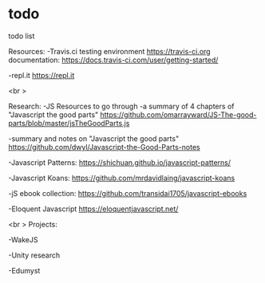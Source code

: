 # todo
todo list

Resources:
  -Travis.ci testing environment
  https://travis-ci.org
  documentation:
  https://docs.travis-ci.com/user/getting-started/
  
  -repl.it
  https://repl.it
  
<br \>  

Research:
-JS Resources to go through
  -a summary of 4 chapters of "Javascript the good parts"
  https://github.com/omarrayward/JS-The-good-parts/blob/master/jsTheGoodParts.js
  
  -summary and notes on "Javascript the good parts"
  https://github.com/dwyl/Javascript-the-Good-Parts-notes
  
  -Javascript Patterns:
  https://shichuan.github.io/javascript-patterns/
  
  -Javascript Koans:
  https://github.com/mrdavidlaing/javascript-koans
  
  -jS ebook collection:
  https://github.com/transidai1705/javascript-ebooks
  
  -Eloquent Javascript
  https://eloquentjavascript.net/

<br \>
Projects:
  
  -WakeJS
  
  -Unity research
  
  -Edumyst
  
